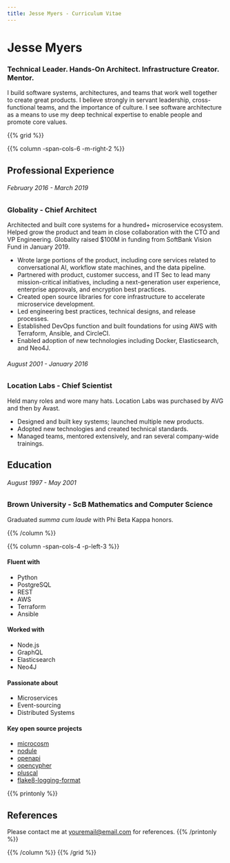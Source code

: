 ```yaml
---
title: Jesse Myers - Curriculum Vitae
---
```

# Jesse Myers
### Technical Leader. Hands-On Architect. Infrastructure Creator. Mentor.

I build software systems, architectures, and teams that work well together to create great products.
I believe strongly in servant leadership, cross-functional teams, and the importance of culture.
I see software architecture as a means to use my deep technical expertise to enable people and promote core values.

{{% grid %}}

{{% column -span-cols-6 -m-right-2 %}}
## Professional Experience
###### *February 2016 - March 2019*
### Globality - Chief Architect

Architected and built core systems for a hundred+ microservice ecosystem.
Helped grow the product and team in close collaboration with the CTO and VP Engineering.
Globality raised $100M in funding from SoftBank Vision Fund in January 2019.

* Wrote large portions of the product, including core services related to conversational AI, workflow state
  machines, and the data pipeline.
* Partnered with product, customer success, and IT Sec to lead many mission-critical initiatives, including
  a next-generation user experience, enterprise approvals, and encryption best practices.
* Created open source libraries for core infrastructure to accelerate microservice development.
* Led engineering best practices, technical designs, and release processes.
* Established DevOps function and built foundations for using AWS with Terraform, Ansible, and CircleCI.
* Enabled adoption of new technologies including Docker, Elasticsearch, and Neo4J.

###### *August 2001 - January 2016*
### Location Labs - Chief Scientist

Held many roles and wore many hats. Location Labs was purchased by AVG and then by Avast.

 * Designed and built key systems; launched multiple new products.
 * Adopted new technologies and created technical standards.
 * Managed teams, mentored extensively, and ran several company-wide trainings.

## Education
###### *August 1997 - May 2001*
### Brown University - ScB Mathematics and Computer Science

Graduated *summa cum laude* with Phi Beta Kappa honors.

{{% /column %}}

{{% column -span-cols-4 -p-left-3 %}}
#### Fluent with
  * Python
  * PostgreSQL
  * REST
  * AWS
  * Terraform
  * Ansible

#### Worked with
  * Node.js
  * GraphQL
  * Elasticsearch
  * Neo4J

#### Passionate about
  * Microservices
  * Event-sourcing
  * Distributed Systems

#### Key open source projects
 * [microcosm](https://microcosm.dev)
 * [nodule](https://nodule.dev)
 * [openapi](https://github.com/globality-corp/openapi)
 * [opencypher](https://github.com/globality-corp/opencypher)
 * [pluscal](https://github.com/jessemyers/pluscal)
 * [flake8-logging-format](https://github.com/globality-corp/flake8-logging-format)

{{% printonly %}}
##   References
Please contact me at [youremail@email.com](mailto:youremail@email.com) for references.
{{% /printonly %}}

{{% /column %}}
{{% /grid %}}
